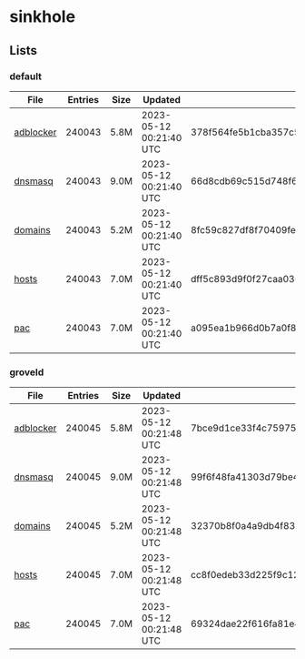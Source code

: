 # sinkhole

## Lists

### default

|File|Entries|Size|Updated|Hash|
|-|-|-|-|-|
|[adblocker](https://raw.githubusercontent.com/groveld/sinkhole/lists/default/adblocker.txt)|240043|5.8M|2023-05-12 00:21:40 UTC|378f564fe5b1cba357c538c2b37a01269c76ca6679eb6b57c5714a9e01752bf4|
|[dnsmasq](https://raw.githubusercontent.com/groveld/sinkhole/lists/default/dnsmasq.txt)|240043|9.0M|2023-05-12 00:21:40 UTC|66d8cdb69c515d748f6ee01546cebefcd5e72d8df36289463078946c88998477|
|[domains](https://raw.githubusercontent.com/groveld/sinkhole/lists/default/domains.txt)|240043|5.2M|2023-05-12 00:21:40 UTC|8fc59c827df8f70409fe95d55ddf8774a18261a25f01a9965865717f280c32b9|
|[hosts](https://raw.githubusercontent.com/groveld/sinkhole/lists/default/hosts.txt)|240043|7.0M|2023-05-12 00:21:40 UTC|dff5c893d9f0f27caa036a9c1271fbef20e03b07864d7a03e3675298d65165ad|
|[pac](https://raw.githubusercontent.com/groveld/sinkhole/lists/default/pac.txt)|240043|7.0M|2023-05-12 00:21:40 UTC|a095ea1b966d0b7a0f8542cd5ceac9e02c6a769df28386dbe99f2c555948dde7|

### groveld

|File|Entries|Size|Updated|Hash|
|-|-|-|-|-|
|[adblocker](https://raw.githubusercontent.com/groveld/sinkhole/lists/groveld/adblocker.txt)|240045|5.8M|2023-05-12 00:21:48 UTC|7bce9d1ce33f4c759756f6964a0667d4470cd801caa81b519f08825589625b0c|
|[dnsmasq](https://raw.githubusercontent.com/groveld/sinkhole/lists/groveld/dnsmasq.txt)|240045|9.0M|2023-05-12 00:21:48 UTC|99f6f48fa41303d79be476a67620d9b876f39e894a8a0eb56c07f121c703e8b5|
|[domains](https://raw.githubusercontent.com/groveld/sinkhole/lists/groveld/domains.txt)|240045|5.2M|2023-05-12 00:21:48 UTC|32370b8f0a4a9db4f835becbbf81e4e19ce9d239133f64408863f41a9fe61330|
|[hosts](https://raw.githubusercontent.com/groveld/sinkhole/lists/groveld/hosts.txt)|240045|7.0M|2023-05-12 00:21:48 UTC|cc8f0edeb33d225f9c12778e10e8bfb2c0cdb7dcf50cc9679fc265a260642dd8|
|[pac](https://raw.githubusercontent.com/groveld/sinkhole/lists/groveld/pac.txt)|240045|7.0M|2023-05-12 00:21:48 UTC|69324dae22f616fa81e4cb404a2cec82b3739f52e1d146f6b88216d7ddd09340|

